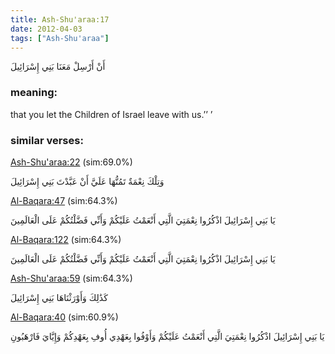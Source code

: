 ```yaml
---
title: Ash-Shu'araa:17
date: 2012-04-03
tags: ["Ash-Shu'araa"]
---
```

أَنْ أَرْسِلْ مَعَنَا بَنِي إِسْرَائِيلَ
### meaning: 
that you let the Children of Israel leave with us.’’ ’
### similar verses: 

[Ash-Shu'araa:22](/26/22) (sim:69.0%)

وَتِلْكَ نِعْمَةٌ تَمُنُّهَا عَلَيَّ أَنْ عَبَّدْتَ بَنِي إِسْرَائِيلَ

[Al-Baqara:47](/2/47) (sim:64.3%)

يَا بَنِي إِسْرَائِيلَ اذْكُرُوا نِعْمَتِيَ الَّتِي أَنْعَمْتُ عَلَيْكُمْ وَأَنِّي فَضَّلْتُكُمْ عَلَى الْعَالَمِينَ

[Al-Baqara:122](/2/122) (sim:64.3%)

يَا بَنِي إِسْرَائِيلَ اذْكُرُوا نِعْمَتِيَ الَّتِي أَنْعَمْتُ عَلَيْكُمْ وَأَنِّي فَضَّلْتُكُمْ عَلَى الْعَالَمِينَ

[Ash-Shu'araa:59](/26/59) (sim:64.3%)

كَذَٰلِكَ وَأَوْرَثْنَاهَا بَنِي إِسْرَائِيلَ

[Al-Baqara:40](/2/40) (sim:60.9%)

يَا بَنِي إِسْرَائِيلَ اذْكُرُوا نِعْمَتِيَ الَّتِي أَنْعَمْتُ عَلَيْكُمْ وَأَوْفُوا بِعَهْدِي أُوفِ بِعَهْدِكُمْ وَإِيَّايَ فَارْهَبُونِ
